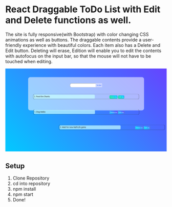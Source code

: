 # React Draggable ToDo List with Edit and Delete functions as well.

The site is fully responsive(with Bootstrap) with color changing CSS animations as well as buttons. The draggable contents provide a user-friendly experience with beautiful colors. Each item also has a Delete and Edit button. Deleting will erase, Edition will enable you to edit the contents with autofocus on the input bar, so that the mouse will not have to be touched when editing.

![Main image](https://github.com/Que-sar/DesignedDraggableToDo-React/blob/main/ToDoimg.png)

## Setup

1. Clone Repository
2. cd into repository
3. npm install
4. npm start
5. Done!
